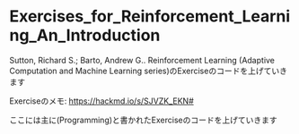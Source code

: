 # Exercises_for_Reinforcement_Learning_An_Introduction
Sutton, Richard S.; Barto, Andrew G.. Reinforcement Learning (Adaptive Computation and Machine Learning series)のExerciseのコードを上げていきます

Exerciseのメモ:
https://hackmd.io/s/SJVZK_EKN#

ここには主に(Programming)と書かれたExerciseのコードを上げていきます
